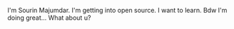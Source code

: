 I'm Sourin Majumdar.
I'm getting into open source.
I want to learn.
Bdw I'm doing great...
What about u?
